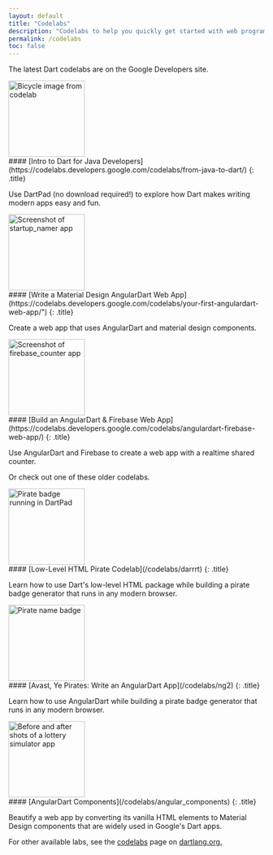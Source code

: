 ```yaml
---
layout: default
title: "Codelabs"
description: "Codelabs to help you quickly get started with web programming in Dart."
permalink: /codelabs
toc: false
---
```


The latest Dart codelabs are on the Google Developers site.

<div class="item-with-pic" markdown="1">
<img src="/codelabs/images/from-java-to-dart.png"
     width="150px"
     alt="Bicycle image from codelab">
<div class="details" markdown="1">
#### [Intro to Dart for Java Developers](https://codelabs.developers.google.com/codelabs/from-java-to-dart/)
{: .title}

Use DartPad (no download required!) to explore how
Dart makes writing modern apps easy and fun.
</div>
</div>

<div class="item-with-pic" markdown="1">
<img src="/codelabs/images/startup-namer.png"
     width="150px"
     alt="Screenshot of startup_namer app">
<div class="details" markdown="1">
#### [Write a Material Design AngularDart Web App](https://codelabs.developers.google.com/codelabs/your-first-angulardart-web-app/")
{: .title}

Create a web app that uses AngularDart and material design components.
</div>
</div>

<div class="item-with-pic" markdown="1">
<img src="/codelabs/images/firebase-counter.png"
     width="150px"
     alt="Screenshot of firebase_counter app">
<div class="details" markdown="1">
#### [Build an AngularDart & Firebase Web App](https://codelabs.developers.google.com/codelabs/angulardart-firebase-web-app/)
{: .title}

Use AngularDart and Firebase to create a web app with a realtime shared counter.
</div>
</div>

Or check out one of these older codelabs.

<div class="item-with-pic" markdown="1">
<img src="/codelabs/images/darrrt.png"
     width="150px"
     alt="Pirate badge running in DartPad">
<div class="details" markdown="1">
#### [Low-Level HTML Pirate Codelab](/codelabs/darrrt)
{: .title}

Learn how to use Dart's low-level HTML package while
building a pirate badge generator that runs in any modern browser.
</div>
</div>

<div class="item-with-pic" markdown="1">
<img src="/codelabs/ng2/images/basic-pirate-name-badge.png"
     width="150px"
     alt="Pirate name badge">
<div class="details" markdown="1">
#### [Avast, Ye Pirates: Write an AngularDart App](/codelabs/ng2)
{: .title}

Learn how to use AngularDart while building
a pirate badge generator that runs in any modern browser.
</div>
</div>

<div class="item-with-pic" markdown="1">
<img src="/codelabs/images/angular-components.png"
     width="150px"
     alt="Before and after shots of a lottery simulator app">
<div class="details" markdown="1">
#### [AngularDart Components](/codelabs/angular_components)
{: .title}

Beautify a web app by converting its vanilla HTML elements
to Material Design components that are widely used in Google's Dart apps.
</div>
</div>


For other available labs, see the
[codelabs]({{site.dartlang}}/codelabs) page on
[dartlang.org.](https://www.dartlang.org)
